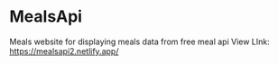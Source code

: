# MealsApi
 Meals website for displaying meals data from free meal api
View LInk: https://mealsapi2.netlify.app/

